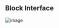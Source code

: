 ## Block Interface
![image](https://github.com/Ahmedtayel22/Digital-IC-Design/assets/105231666/02095040-6712-42c3-b11c-9b619eeecd42)

